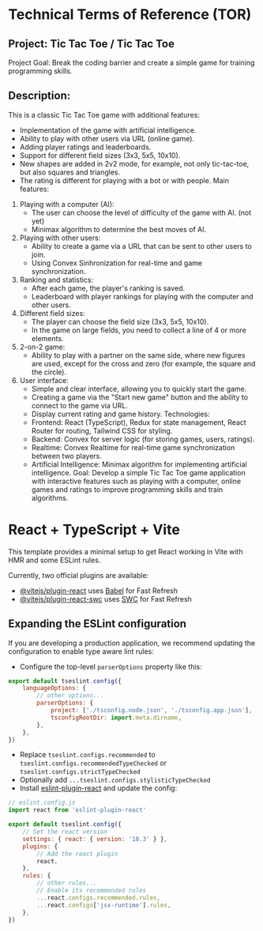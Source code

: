 # Technical Terms of Reference (TOR)

## Project: Tic Tac Toe / Tic Tac Toe

Project Goal: Break the coding barrier and create a simple game for training programming skills.

## Description:

This is a classic Tic Tac Toe game with additional features:

- Implementation of the game with artificial intelligence.
- Ability to play with other users via URL (online game).
- Adding player ratings and leaderboards.
- Support for different field sizes (3x3, 5x5, 10x10).
- New shapes are added in 2v2 mode, for example, not only tic-tac-toe, but also squares and triangles.
- The rating is different for playing with a bot or with people.
  Main features:

1. Playing with a computer (AI):
   - The user can choose the level of difficulty of the game with AI. (not yet)
   - Minimax algorithm to determine the best moves of AI.
2. Playing with other users:
   - Ability to create a game via a URL that can be sent to other users to join.
   - Using Convex Sinhronization for real-time and game synchronization.
3. Ranking and statistics:
   - After each game, the player's ranking is saved.
   - Leaderboard with player rankings for playing with the computer and other users.
4. Different field sizes:
   - The player can choose the field size (3x3, 5x5, 10x10).
   - In the game on large fields, you need to collect a line of 4 or more elements.
5. 2-on-2 game:
   - Ability to play with a partner on the same side, where new figures are used, except for the cross and zero (for example, the square and the circle).
6. User interface:
   - Simple and clear interface, allowing you to quickly start the game.
   - Creating a game via the "Start new game" button and the ability to connect to the game via URL.
   - Display current rating and game history.
     Technologies:
   - Frontend: React (TypeScript), Redux for state management, React Router for routing, Tailwind CSS for styling.
   - Backend: Convex for server logic (for storing games, users, ratings).
   - Realtime: Convex Realtime for real-time game synchronization between two players.
   - Artificial Intelligence: Minimax algorithm for implementing artificial intelligence.
     Goal:
     Develop a simple Tic Tac Toe game application with interactive features such as playing with a computer, online games and ratings to improve programming skills and train algorithms.

# React + TypeScript + Vite

This template provides a minimal setup to get React working in Vite with HMR and some ESLint rules.

Currently, two official plugins are available:

- [@vitejs/plugin-react](https://github.com/vitejs/vite-plugin-react/blob/main/packages/plugin-react/README.md) uses [Babel](https://babeljs.io/) for Fast Refresh
- [@vitejs/plugin-react-swc](https://github.com/vitejs/vite-plugin-react-swc) uses [SWC](https://swc.rs/) for Fast Refresh

## Expanding the ESLint configuration

If you are developing a production application, we recommend updating the configuration to enable type aware lint rules:

- Configure the top-level `parserOptions` property like this:

```js
export default tseslint.config({
	languageOptions: {
		// other options...
		parserOptions: {
			project: ['./tsconfig.node.json', './tsconfig.app.json'],
			tsconfigRootDir: import.meta.dirname,
		},
	},
})
```

- Replace `tseslint.configs.recommended` to `tseslint.configs.recommendedTypeChecked` or `tseslint.configs.strictTypeChecked`
- Optionally add `...tseslint.configs.stylisticTypeChecked`
- Install [eslint-plugin-react](https://github.com/jsx-eslint/eslint-plugin-react) and update the config:

```js
// eslint.config.js
import react from 'eslint-plugin-react'

export default tseslint.config({
	// Set the react version
	settings: { react: { version: '18.3' } },
	plugins: {
		// Add the react plugin
		react,
	},
	rules: {
		// other rules...
		// Enable its recommended rules
		...react.configs.recommended.rules,
		...react.configs['jsx-runtime'].rules,
	},
})
```
